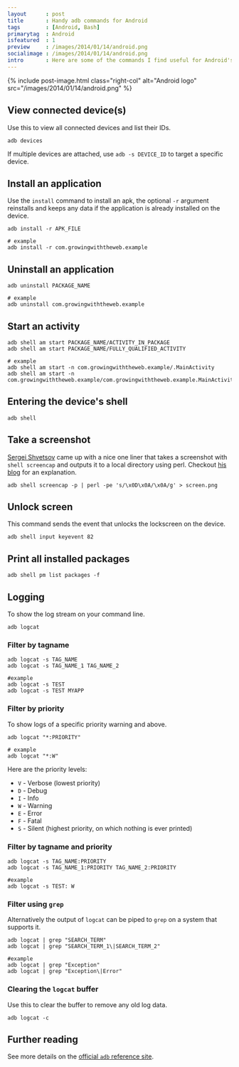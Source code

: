 ```yaml
---
layout      : post
title       : Handy adb commands for Android
tags        : [Android, Bash]
primarytag  : Android
isfeatured  : 1
preview     : /images/2014/01/14/android.png
socialimage : /images/2014/01/14/android.png
intro       : Here are some of the commands I find useful for Android's <code>adb</code>. They can be used manually or to automate your build or testing process.
---
```


{% include post-image.html class="right-col" alt="Android logo" src="/images/2014/01/14/android.png" %}



## View connected device(s)

Use this to view all connected devices and list their IDs.

<!--prettify lang=bash-->
    adb devices

If multiple devices are attached, use `adb -s DEVICE_ID` to target a specific device.



## Install an application

Use the `install` command to install an apk, the optional `-r` argument reinstalls and keeps any data if the application is already installed on the device.

<!--prettify lang=bash-->
    adb install -r APK_FILE

    # example
    adb install -r com.growingwiththeweb.example



## Uninstall an application

<!--prettify lang=bash-->
    adb uninstall PACKAGE_NAME

    # example
    adb uninstall com.growingwiththeweb.example



## Start an activity

<!--prettify lang=bash-->
    adb shell am start PACKAGE_NAME/ACTIVITY_IN_PACKAGE
    adb shell am start PACKAGE_NAME/FULLY_QUALIFIED_ACTIVITY

    # example
    adb shell am start -n com.growingwiththeweb.example/.MainActivity
    adb shell am start -n com.growingwiththeweb.example/com.growingwiththeweb.example.MainActivity


## Entering the device's shell

<!--prettify lang=bash-->
    adb shell



## Take a screenshot

[Sergei Shvetsov][1] came up with a nice one liner that takes a screenshot with `shell screencap` and outputs it to a local directory using perl. Checkout [his blog][2] for an explanation.

<!--prettify lang=bash-->
    adb shell screencap -p | perl -pe 's/\x0D\x0A/\x0A/g' > screen.png



## Unlock screen

This command sends the event that unlocks the lockscreen on the device.

<!--prettify lang=bash-->
    adb shell input keyevent 82



## Print all installed packages

<!--prettify lang=bash-->
    adb shell pm list packages -f



## Logging

To show the log stream on your command line.

<!--prettify lang=bash-->
    adb logcat

### Filter by tagname

<!--prettify lang=bash-->
    adb logcat -s TAG_NAME
    adb logcat -s TAG_NAME_1 TAG_NAME_2

    #example
    adb logcat -s TEST
    adb logcat -s TEST MYAPP

### Filter by priority

To show logs of a specific priority warning and above.

<!--prettify lang=bash-->
    adb logcat "*:PRIORITY"

    # example
    adb logcat "*:W"

Here are the priority levels:

* `V` - Verbose (lowest priority)
* `D` - Debug
* `I` - Info
* `W` - Warning
* `E` - Error
* `F` - Fatal
* `S` - Silent (highest priority, on which nothing is ever printed)

### Filter by tagname and priority

<!--prettify lang=bash-->
    adb logcat -s TAG_NAME:PRIORITY
    adb logcat -s TAG_NAME_1:PRIORITY TAG_NAME_2:PRIORITY

    #example
    adb logcat -s TEST: W

### Filter using `grep`

Alternatively the output of `logcat` can be piped to `grep` on a system that supports it.

<!--prettify lang=bash-->
    adb logcat | grep "SEARCH_TERM"
    adb logcat | grep "SEARCH_TERM_1\|SEARCH_TERM_2"

    #example
    adb logcat | grep "Exception"
    adb logcat | grep "Exception\|Error"

### Clearing the `logcat` buffer

Use this to clear the buffer to remove any old log data.

<!--prettify lang=bash-->
    adb logcat -c



## Further reading

See more details on the [official `adb` reference site][3].



[1]: https://plus.google.com/113036707377007500168/
[2]: http://blog.shvetsov.com/2013/02/grab-android-screenshot-to-computer-via.html
[3]: http://developer.android.com/tools/help/adb.html
